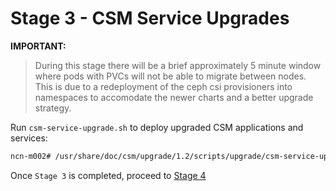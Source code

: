 # Stage 3 - CSM Service Upgrades

**IMPORTANT:**

>During this stage there will be a brief approximately 5 minute window where pods with PVCs will not be able to migrate between nodes. This is due to a redeployment of the ceph csi provisioners into namespaces to accomodate the newer charts and a better upgrade strategy.

Run `csm-service-upgrade.sh` to deploy upgraded CSM applications and services:

```bash
ncn-m002# /usr/share/doc/csm/upgrade/1.2/scripts/upgrade/csm-service-upgrade.sh
```

Once `Stage 3` is completed, proceed to [Stage 4](Stage_4.md)
